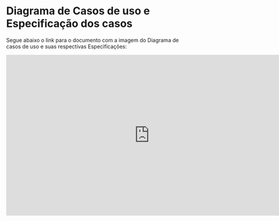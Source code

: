 # Diagrama de Casos de uso e Especificação dos casos

Segue abaixo o link para o documento com a imagem do Diagrama de casos de uso e suas respectivas Especificações:

<iframe width="768" height="432" src="https://docs.google.com/document/d/e/2PACX-1vQ9CBqqJ5oU_nemnQc-1oWr0vEpbLA3zzFnh7nt-4z2z-JzRnq0CxUFt0RKY7hNy_bxE-xgisCH0htC/pub" frameborder="0" scrolling="no" allow="fullscreen; clipboard-read; clipboard-write" allowfullscreen></iframe>
